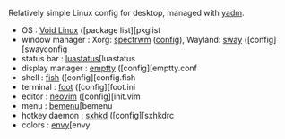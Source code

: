 Relatively simple Linux config for desktop, managed with [yadm](https://github.com/TheLocehiliosan/yadm).

- OS              : [Void Linux][void] ([package list][pkglist
- window manager  : Xorg: [spectrwm][spectrwm] ([config][spectrwm.conf]), Wayland: [sway][sway] ([config][swayconfig
- status bar      : [luastatus][luastatus
- display manager : [emptty][emptty] ([config][emptty.conf
- shell           : [fish][fish] ([config][config.fish
- terminal        : [foot][foot] ([config][foot.ini
- editor          : [neovim][neovim] ([config][init.vim
- menu            : [bemenu][bemenu
- hotkey daemon   : [sxhkd][sxhkd] ([config][sxhkdrc
- colors          : [envy][envy

[void]: https://voidlinux.org
[pkglist]: /void-pkglist.txt
[spectrwm]: https://github.com/conformal/spectrwm
[spectrwm.conf]: /.config/spectrwm/spectrwm.conf
[sway]: https://github.com/swaywm/sway/
[swayconfig]: /.config/sway/config
[luastatus]: https://github.com/shdown/luastatus
[emptty]: https://github.com/tvrzna/emptty
[emptty.conf]: /.config/emptty
[fish]: https://fishshell.com
[foot]: https://codeberg.org/dnkl/foot
[foot.ini]: /.config/foot/foot.ini
[config.fish]: /.config/fish/config.fish
[neovim]: https://neovim.io
[init.vim]: /.config/nvim/init.vim
[bemenu]: https://github.com/Cloudef/bemenu
[sxhkdrc]: /.config/sxhkd/sxhkdrc
[sxhkd]: https://github.com/baskerville/sxhkd
[envy]: https://github.com/kkga/vim-envy
